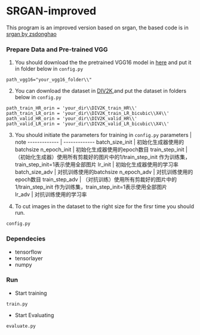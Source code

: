 # SRGAN-improved

This program is an improved version based on srgan, the based code is in [srgan by zsdonghao](https://github.com/tensorlayer/srgan)

### Prepare Data and Pre-trained VGG
1. You should download the the pretrained VGG16 model in [here](https://www.cs.toronto.edu/~frossard/vgg16/vgg16_weights.npz) and put it in folder below in `config.py`<br>
```
path_vgg16="your_vgg16_folder\\"
``` 
2. You can download the dataset in [DIV2K](http://www.vision.ee.ethz.ch/ntire17/),and put the dataset in folders below in `config.py`<br> 
```
path_train_HR_orin = 'your_dir\\DIV2K_train_HR\\'
path_train_LR_orin = 'your_dir\\DIV2K_train_LR_bicubic\\X4\\'
path_valid_HR_orin = 'your_dir\\DIV2K_valid_HR\\'
path_valid_LR_orin = 'your_dir\\DIV2K_valid_LR_bicubic\\X4\\'
```
3. You should initiate the parameters for training in `config.py`
parameters  | note 
  ------------- | ------------- 
 batch_size_init  | 初始化生成器使用的batchsize 
 n_epoch_init  | 初始化生成器使用的epoch数目 
 train_step_init  | （初始化生成器）使用所有剪裁好的图片中的1/train_step_init 作为训练集，train_step_init=1表示使用全部图片 
 lr_init  | 初始化生成器使用的学习率 
 batch_size_adv  | 对抗训练使用的batchsize 
 n_epoch_adv  | 对抗训练使用的epoch数目 
 train_step_adv  | （对抗训练）使用所有剪裁好的图片中的1/train_step_init 作为训练集，train_step_init=1表示使用全部图片  
 lr_adv  | 对抗训练使用的学习率 

4. To cut images in the dataset to the right size for the firsr time you should run.<br> 
```
config.py
```

### Dependecies
* tensorflow 
* tensorlayer
* numpy

### Run
* Start training
```
train.py
```
* Start Evaluating
```
evaluate.py
```


